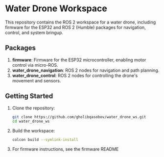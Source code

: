 # Water Drone Workspace

This repository contains the ROS 2 workspace for a water drone, including firmware for the ESP32 and ROS 2 (Humble) packages for navigation, control, and system bringup.

## Packages
1. **firmware**: Firmware for the ESP32 microcontroller, enabling motor control via micro-ROS.
2. **water_drone_navigation**: ROS 2 nodes for navigation and path planning.
3. **water_drone_control**: ROS 2 nodes for controlling the drone's movement and sensors.

## Getting Started
1. Clone the repository:
   ```bash
   git clone https://github.com/gholibqasobov/water_drone_ws.git
   cd water_drone_ws

2. Build the workspace:
   ```bash
   colcon build --symlink-install

3. For firmware instructions, see the firmware README
